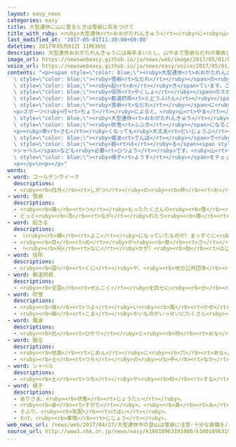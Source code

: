 ```yaml
---
layout: easy_news
categories: easy
title: 大型連休に山に登るときは雪崩に気をつけて
title_with_ruby: <ruby>大型連休<rt>おおがたれんきゅう</rt></ruby>に<ruby>山<rt>やま</rt></ruby>に<ruby>登<rt>のぼ</rt></ruby>るときは「<ruby>雪崩<rt>なだれ</rt></ruby>に<ruby>気<rt>き</rt></ruby>をつけて」
last_modified_at: '2017-05-01T11:30:00+09:00'
datetime: 2017年05月01日 11時30分
description: 大型連休おおがたれんきゅうには毎年まいとし、山やまで雪崩なだれの事故じこが起おきています。
image_url: https://newswebeasy.github.io/ja/news/web/image/2017/05/01/k10010963191000.jpg
voice_url: https://newswebeasy.github.io/ja/news/easy/voice/2017/05/01/k10010963191000.mp3
contents: "<p><span style=\"color: blue;\"><ruby>大型連休<rt>おおがたれんきゅう</rt></ruby></span>には<ruby>毎年<rt>まいとし</rt></ruby>、<ruby>山<rt>やま</rt></ruby>で<span\
  \ style=\"color: blue;\"><ruby>雪崩<rt>なだれ</rt></ruby></span>の<ruby>事故<rt>じこ</rt></ruby>が<span\
  \ style=\"color: blue;\"><ruby>起<rt>お</rt></ruby>き</span>ています。このため、<ruby>国<rt>くに</rt></ruby>の<span\
  \ style=\"color: blue;\"><ruby>役所<rt>やくしょ</rt></ruby></span>のスポーツ<ruby>庁<rt>ちょう</rt></ruby>は<span\
  \ style=\"color: blue;\"><ruby>都道府県<rt>とどうふけん</rt></ruby></span>や<ruby>大学<rt>だいがく</rt></ruby>、<ruby>高校<rt>こうこう</rt></ruby>などに<span\
  \ style=\"color: blue;\"><ruby>雪崩<rt>なだれ</rt></ruby></span>に<ruby>十分<rt>じゅうぶん</rt></ruby>に<ruby>気<rt>き</rt></ruby>をつけるように<ruby>言<rt>い</rt></ruby>いました。</p>\n\
  <p>スポーツ<ruby>庁<rt>ちょう</rt></ruby>によると、<ruby>山<rt>やま</rt></ruby>は<ruby>天気<rt>てんき</rt></ruby>が<ruby>変<rt>か</rt></ruby>わりやすいため、<span\
  \ style=\"color: blue;\"><ruby>大型連休<rt>おおがたれんきゅう</rt></ruby></span>のころでも<ruby>強<rt>つよ</rt></ruby>い<span\
  \ style=\"color: blue;\"><ruby>吹雪<rt>ふぶき</rt></ruby></span>になることがあります。<ruby>山<rt>やま</rt></ruby>を<ruby>登<rt>のぼ</rt></ruby>る<ruby>道<rt>みち</rt></ruby>の<ruby>周<rt>まわ</rt></ruby>りに<ruby>雪<rt>ゆき</rt></ruby>が<ruby>残<rt>のこ</rt></ruby>っていることもあります。このため、<ruby>山<rt>やま</rt></ruby>にある<ruby>雪<rt>ゆき</rt></ruby>や<ruby>天気<rt>てんき</rt></ruby>などをよく<ruby>調<rt>しら</rt></ruby>べて、<ruby>安全<rt>あんぜん</rt></ruby>に<ruby>登<rt>のぼ</rt></ruby>る<ruby>計画<rt>けいかく</rt></ruby>を<ruby>考<rt>かんが</rt></ruby>えることが<ruby>大切<rt>たいせつ</rt></ruby>です。</p>\n\
  <p><ruby>寒<rt>さむ</rt></ruby>くなっても<ruby>大丈夫<rt>だいじょうぶ</rt></ruby>な<ruby>服<rt>ふく</rt></ruby>や、<ruby>自分<rt>じぶん</rt></ruby>がいる<ruby>場所<rt>ばしょ</rt></ruby>を<span\
  \ style=\"color: blue;\"><ruby>電波<rt>でんぱ</rt></ruby></span>で<ruby>知<rt>し</rt></ruby>らせるビーコンという<ruby>小<rt>ちい</rt></ruby>さな<ruby>機械<rt>きかい</rt></ruby>、<ruby>雪<rt>ゆき</rt></ruby>を<span\
  \ style=\"color: blue;\"><ruby>掘<rt>ほ</rt></ruby>る</span><span style=\"color: blue;\"\
  >シャベル</span>なども<ruby>必要<rt>ひつよう</rt></ruby>です。<ruby>山<rt>やま</rt></ruby>に<ruby>登<rt>のぼ</rt></ruby>っているときも<ruby>天気<rt>てんき</rt></ruby>や<ruby>周<rt>まわ</rt></ruby>りの<span\
  \ style=\"color: blue;\"><ruby>様子<rt>ようす</rt></ruby></span>をチェックして、<ruby>危険<rt>きけん</rt></ruby>だと<ruby>思<rt>おも</rt></ruby>ったらすぐ<ruby>山<rt>やま</rt></ruby>を<ruby>下<rt>お</rt></ruby>りるようにスポーツ<ruby>庁<rt>ちょう</rt></ruby>は<ruby>言<rt>い</rt></ruby>っています。</p>\n\
  <p></p>\n<p></p>"
words:
- word: ゴールデンウイーク
  descriptions:
  - <ruby><rb>四月</rb><rt>しがつ</rt></ruby>の<ruby><rb>終</rb><rt>お</rt></ruby>わりから<ruby><rb>五月</rb><rt>ごがつ</rt></ruby>のはじめにかけての、<ruby><rb>休日</rb><rt>きゅうじつ</rt></ruby>の<ruby><rb>多</rb><rt>おお</rt></ruby>い<ruby><rb>一週間</rb><rt>いっしゅうかん</rt></ruby>。<ruby><rb>大型連休</rb><rt>おおがたれんきゅう</rt></ruby>。
- word: 雪崩
  descriptions:
  - <ruby><rb>積</rb><rt>つ</rt></ruby>もったたくさんの<ruby><rb>雪</rb><rt>ゆき</rt></ruby>が、どっとくずれ<ruby><rb>落</rb><rt>お</rt></ruby>ちること。
  - どっと<ruby><rb>流</rb><rt>なが</rt></ruby>れたり<ruby><rb>落</rb><rt>お</rt></ruby>ちたりすること。
- word: 起きる
  descriptions:
  - （<ruby><rb>横</rb><rt>よこ</rt></ruby>になっていたものが）まっすぐに<ruby><rb>立</rb><rt>た</rt></ruby>つ。
  - <ruby><rb>目</rb><rt>め</rt></ruby>が<ruby><rb>覚</rb><rt>さ</rt></ruby>める。
  - （<ruby><rb>何</rb><rt>なに</rt></ruby>かが）<ruby><rb>始</rb><rt>はじ</rt></ruby>まる。
- word: 役所
  descriptions:
  - <ruby><rb>国</rb><rt>くに</rt></ruby>や、<ruby><rb>地方公共団体</rb><rt>ちほうこうきょうだんたい</rt></ruby>の<ruby><rb>仕事</rb><rt>しごと</rt></ruby>をする<ruby><rb>所</rb><rt>ところ</rt></ruby>。<ruby><rb>官庁</rb><rt>かんちょう</rt></ruby>。<ruby><rb>役場</rb><rt>やくば</rt></ruby>。
- word: 都道府県
  descriptions:
  - <ruby><rb>全国</rb><rt>ぜんこく</rt></ruby>を四七に<ruby><rb>分</rb><rt>わ</rt></ruby>けた<ruby><rb>区画</rb><rt>くかく</rt></ruby>。<ruby><rb>東京都</rb><rt>とうきょうと</rt></ruby>・<ruby><rb>北海道</rb><rt>ほっかいどう</rt></ruby>・<ruby><rb>大阪府</rb><rt>おおさかふ</rt></ruby>・<ruby><rb>京都府</rb><rt>きょうとふ</rt></ruby>と、四三の<ruby><rb>県</rb><rt>けん</rt></ruby>。
- word: 吹雪
  descriptions:
  - <ruby><rb>強</rb><rt>つよ</rt></ruby>い<ruby><rb>風</rb><rt>かぜ</rt></ruby>にふかれて、<ruby><rb>降</rb><rt>ふ</rt></ruby>る<ruby><rb>雪</rb><rt>ゆき</rt></ruby>。
  - <ruby><rb>細</rb><rt>こま</rt></ruby>かいものがいっせいにたくさん<ruby><rb>散</rb><rt>ち</rt></ruby>るようす。
- word: 電波
  descriptions:
  - <ruby><rb>光</rb><rt>ひかり</rt></ruby>と<ruby><rb>同</rb><rt>おな</rt></ruby>じ<ruby><rb>速</rb><rt>はや</rt></ruby>さで<ruby><rb>空間</rb><rt>くうかん</rt></ruby>を<ruby><rb>運動</rb><rt>うんどう</rt></ruby>している<ruby><rb>電気</rb><rt>でんき</rt></ruby>の<ruby><rb>波</rb><rt>なみ</rt></ruby>。<ruby><rb>通信</rb><rt>つうしん</rt></ruby>や<ruby><rb>放送</rb><rt>ほうそう</rt></ruby>に<ruby><rb>広</rb><rt>ひろ</rt></ruby>く<ruby><rb>使</rb><rt>つか</rt></ruby>われる。<ruby><rb>電磁波</rb><rt>でんじは</rt></ruby>。
- word: 掘る
  descriptions:
  - <ruby><rb>地面</rb><rt>じめん</rt></ruby>に<ruby><rb>穴</rb><rt>あな</rt></ruby>をあける。
  - <ruby><rb>土</rb><rt>つち</rt></ruby>の<ruby><rb>中</rb><rt>なか</rt></ruby>から、<ruby><rb>何</rb><rt>なに</rt></ruby>かを<ruby><rb>取</rb><rt>と</rt></ruby>り<ruby><rb>出</rb><rt>だ</rt></ruby>す。
- word: シャベル
  descriptions:
  - <ruby><rb>土</rb><rt>つち</rt></ruby>や<ruby><rb>砂</rb><rt>すな</rt></ruby>などをすくったり、<ruby><rb>穴</rb><rt>あな</rt></ruby>をほったりする、さじの<ruby><rb>形</rb><rt>かたち</rt></ruby>をした<ruby><rb>道具</rb><rt>どうぐ</rt></ruby>。スコップ。
- word: 様子
  descriptions:
  - ありさま。<ruby><rb>状態</rb><rt>じょうたい</rt></ruby>。
  - <ruby><rb>姿</rb><rt>すがた</rt></ruby>。<ruby><rb>身</rb><rt>み</rt></ruby>なり。
  - そぶり。<ruby><rb>気配</rb><rt>けはい</rt></ruby>。
  - わけ。<ruby><rb>事情</rb><rt>じじょう</rt></ruby>。
web_news_url: /news/web/2017/04/27/大型連休中の登山は雪崩に注意-十分な装備を/
source_url: http://www3.nhk.or.jp/news/easy/k10010963191000/k10010963191000.html
...
```

